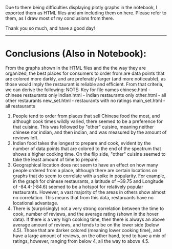 Due to there being difficulties displaying plotly graphs in the notebook, I exported them as HTML files and am including them on here.
Please refer to them, as I draw most of my conclusions from there.

Thank you so much, and have a good day!

---
# Conclusions (Also in Notebook):
From the graphs shown in the HTML files and the the way they are organized, the best places for consumers to order from are data points that are colored more darkly, and are preferably larger (and more noticeable), as those would imply the restaurant is reliable and efficient. From that criteria, we can derive the following: 
NOTE: Key for file names
chinese.html - chinese restaurants only
indian.html - indian restaurants only
other.html - all other restaurants
new_set.html - restaurants with no ratings
main_set.html - all restaurants
1. People tend to order from places that sell Chinese food the most, and although cook times wildly varied, there seemed to be a preference for that cuisine. This was followed by "other" cuisine, meaning neither chinese nor indian, and then indian, and was measured by the amount of reviews left.
2. Indian food takes the longest to prepare and cook, evident by the number of data points that are colored to the end of the spectrum that shows a higher cooking time. On the flip side, "other" cuisine seemed to take the least amount of time to prepare.
3. Geographical location does not seem to have an effect on how many people ordered from a place, although there are certain locations on graphs that do seem to correlate with a spike in popularity. For example, in the graph for chinese restaurants, a latitude of ~39.75 and Longitude of -84.4-(-84.6) seemed to be a hotspot for relatively popular restaurants. However, a vast majority of the areas in others show almost no correlation. This means that from this data, restaruants have no locational advantage.
4. There is (surprisingly) not a very strong correlation between the time to cook, number of reviews, and the average rating (shown in the hover data). If there is a very high cooking time, then there is always an above average amount of reviews, and tends to be on the lower side (below 4.5). Those that are darker colored (meaning lower cooking time), and have a large amount of reviews, on the other hand, tend to have a mix of ratings, however, ranging from below 4, all the way to above 4.5.

